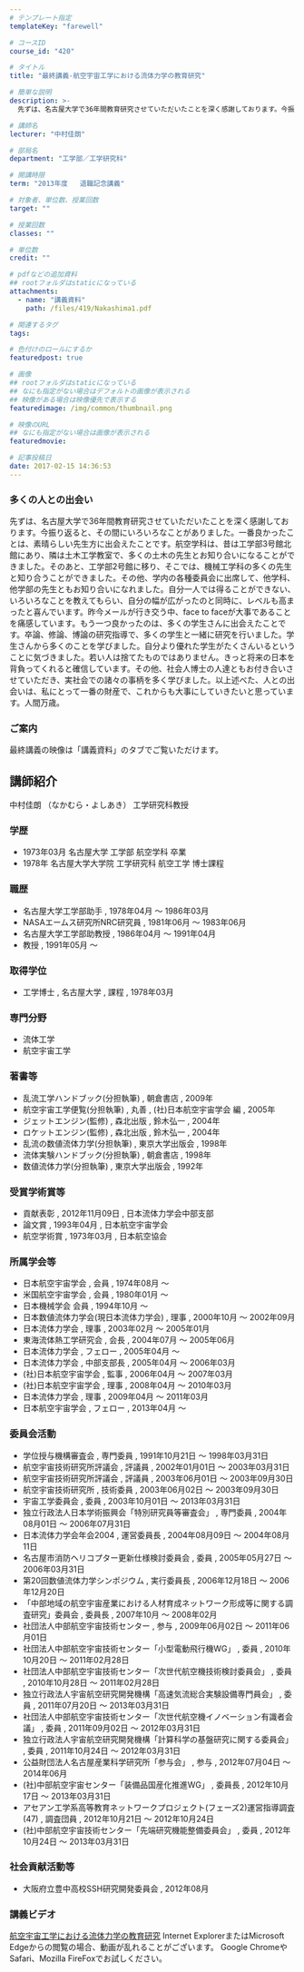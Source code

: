 ```yaml
---
# テンプレート指定
templateKey: "farewell"

# コースID
course_id: "420"

# タイトル
title: "最終講義-航空宇宙工学における流体力学の教育研究"

# 簡単な説明
description: >-
  先ずは、名古屋大学で36年間教育研究させていただいたことを深く感謝しております。今振り返ると、その間にいろいろなことがありました。一番良かったことは、素晴らしい先生方に出会えたことです。航空学科は...

# 講師名
lecturer: "中村佳朗"

# 部局名
department: "工学部／工学研究科"

# 開講時限
term: "2013年度	退職記念講義"

# 対象者、単位数、授業回数
target: ""

# 授業回数
classes: ""

# 単位数
credit: ""

# pdfなどの追加資料
## rootフォルダはstaticになっている
attachments: 
  - name: "講義資料" 
    path: /files/419/Nakashima1.pdf

# 関連するタグ
tags:

# 色付けのロールにするか
featuredpost: true

# 画像
## rootフォルダはstaticになっている
## なにも指定がない場合はデフォルトの画像が表示される
## 映像がある場合は映像優先で表示する
featuredimage: /img/common/thumbnail.png

# 映像のURL
## なにも指定がない場合は画像が表示される
featuredmovie: 

# 記事投稿日
date: 2017-02-15 14:36:53
---
```


### 多くの人との出会い

先ずは、名古屋大学で36年間教育研究させていただいたことを深く感謝しております。今振り返ると、その間にいろいろなことがありました。一番良かったことは、素晴らしい先生方に出会えたことです。航空学科は、昔は工学部3号館北館にあり、隣は土木工学教室で、多くの土木の先生とお知り合いになることができました。そのあと、工学部2号館に移り、そこでは、機械工学科の多くの先生と知り合うことができました。その他、学内の各種委員会に出席して、他学科、他学部の先生ともお知り合いになれました。自分一人では得ることができない、いろいろなことを教えてもらい、自分の幅が広がったのと同時に、レベルも高まったと喜んでいます。昨今メールが行き交う中、face to faceが大事であることを痛感しています。もう一つ良かったのは、多くの学生さんに出会えたことです。卒論、修論、博論の研究指導で、多くの学生と一緒に研究を行いました。学生さんから多くのことを学びました。自分より優れた学生がたくさんいるということに気づきました。若い人は捨てたものではありません。きっと将来の日本を背負ってくれると確信しています。その他、社会人博士の人達ともお付き合いさせていただき、実社会での諸々の事柄を多く学びました。以上述べた、人との出会いは、私にとって一番の財産で、これからも大事にしていきたいと思っています。人間万歳。

### ご案内

最終講義の映像は「講義資料」のタブでご覧いただけます。


## 講師紹介

中村佳朗 （なかむら・よしあき） 工学研究科教授

### 学歴

* 1973年03月 名古屋大学 工学部 航空学科 卒業
* 1978年 名古屋大学大学院 工学研究科 航空工学 博士課程

### 職歴

* 名古屋大学工学部助手 , 1978年04月 〜 1986年03月
* NASAエームス研究所NRC研究員 , 1981年06月 〜 1983年06月
* 名古屋大学工学部助教授 , 1986年04月 〜 1991年04月
* 教授 , 1991年05月 〜

### 取得学位

* 工学博士 , 名古屋大学 , 課程 , 1978年03月

### 専門分野

* 流体工学
* 航空宇宙工学

### 著書等

* 乱流工学ハンドブック(分担執筆) , 朝倉書店 , 2009年
* 航空宇宙工学便覧(分担執筆) , 丸善 , (社)日本航空宇宙学会 編 , 2005年
* ジェットエンジン(監修) , 森北出版 , 鈴木弘一 , 2004年
* ロケットエンジン(監修) , 森北出版 , 鈴木弘一 , 2004年
* 乱流の数値流体力学(分担執筆) , 東京大学出版会 , 1998年
* 流体実験ハンドブック(分担執筆) , 朝倉書店 , 1998年
* 数値流体力学(分担執筆) , 東京大学出版会 , 1992年

### 受賞学術賞等

* 貢献表彰 , 2012年11月09日 , 日本流体力学会中部支部
* 論文賞 , 1993年04月 , 日本航空宇宙学会
* 航空学術賞 , 1973年03月 , 日本航空協会

### 所属学会等

* 日本航空宇宙学会 , 会員 , 1974年08月 〜
* 米国航空宇宙学会 , 会員 , 1980年01月 〜
* 日本機械学会 会員 , 1994年10月 〜
* 日本数値流体力学会(現日本流体力学会) , 理事 , 2000年10月 〜 2002年09月
* 日本流体力学会 , 理事 , 2003年02月 〜 2005年01月
* 東海流体熱工学研究会 , 会長 , 2004年07月 〜 2005年06月
* 日本流体力学会 , フェロー , 2005年04月 〜
* 日本流体力学会 , 中部支部長 , 2005年04月 〜 2006年03月
* (社)日本航空宇宙学会 , 監事 , 2006年04月 〜 2007年03月
* (社)日本航空宇宙学会 , 理事 , 2008年04月 〜 2010年03月
* 日本流体力学会 , 理事 , 2009年04月 〜 2011年03月
* 日本航空宇宙学会 , フェロー , 2013年04月 〜

### 委員会活動

* 学位授与機構審査会 , 専門委員 , 1991年10月21日 〜 1998年03月31日
* 航空宇宙技術研究所評議会 , 評議員 , 2002年01月01日 〜 2003年03月31日
* 航空宇宙技術研究所評議会 , 評議員 , 2003年06月01日 〜 2003年09月30日
* 航空宇宙技術研究所 , 技術委員 , 2003年06月02日 〜 2003年09月30日
* 宇宙工学委員会 , 委員 , 2003年10月01日 〜 2013年03月31日
* 独立行政法人日本学術振興会「特別研究員等審査会」 , 専門委員 , 2004年08月01日 〜 2006年07月31日
* 日本流体力学会年会2004 , 運営委員長 , 2004年08月09日 〜 2004年08月11日
* 名古屋市消防ヘリコプター更新仕様検討委員会 , 委員 , 2005年05月27日 〜 2006年03月31日
* 第20回数値流体力学シンポジウム , 実行委員長 , 2006年12月18日 〜 2006年12月20日
* 「中部地域の航空宇宙産業における人材育成ネットワーク形成等に関する調査研究」委員会 , 委員長 , 2007年10月 〜 2008年02月
* 社団法人中部航空宇宙技術センター , 参与 , 2009年06月02日 〜 2011年06月01日
* 社団法人中部航空宇宙技術センター「小型電動飛行機WG」 , 委員 , 2010年10月20日 〜 2011年02月28日
* 社団法人中部航空宇宙技術センター「次世代航空機技術検討委員会」 , 委員 , 2010年10月28日 〜 2011年02月28日
* 独立行政法人宇宙航空研究開発機構「高速気流総合実験設備専門員会」 , 委員 , 2011年07月20日 〜 2013年03月31日
* 社団法人中部航空宇宙技術センター「次世代航空機イノベーション有識者会議」 , 委員 , 2011年09月02日 〜 2012年03月31日
* 独立行政法人宇宙航空研究開発機構「計算科学の基盤研究に関する委員会」 , 委員 , 2011年10月24日 〜 2012年03月31日
* 公益財団法人名古屋産業科学研究所「参与会」 , 参与 , 2012年07月04日 〜 2014年06月
* (社)中部航空宇宙センター「装備品国産化推進WG」 , 委員長 , 2012年10月17日 〜 2013年03月31日
* アセアン工学系高等教育ネットワークプロジェクト(フェーズ2)運営指導調査(47) , 調査団員 , 2012年10月21日 〜 2012年10月24日
* (社)中部航空宇宙技術センター「先端研究機能整備委員会」 , 委員 , 2012年10月24日 〜 2013年03月31日

### 社会貢献活動等

* 大阪府立豊中高校SSH研究開発委員会 , 2012年08月


### 講義ビデオ

<a href="http://nuvideo.media.nagoya-u.ac.jp/embed/1eff1762825f4408e05582a1adc561e9ce1fe633" target="blank">航空宇宙工学における流体力学の教育研究</a>
Internet ExplorerまたはMicrosoft Edgeからの閲覧の場合、動画が乱れることがございます。
Google ChromeやSafari、Mozilla FireFoxでお試しください。
